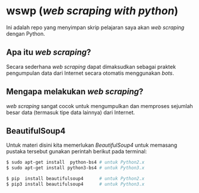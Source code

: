 # wswp (*web scraping with python*)
Ini adalah repo yang menyimpan skrip pelajaran saya akan *web scraping* dengan
Python.

## Apa itu *web scraping*?
Secara sederhana *web scraping* dapat dimaksudkan sebagai praktek pengumpulan
data dari Internet secara otomatis menggunakan *bots*.

## Mengapa melakukan *web scraping*?
*web scraping* sangat cocok untuk mengumpulkan dan memproses sejumlah besar
data (termasuk tipe data lainnya) dari Internet.

## BeautifulSoup4
Untuk materi disini kita memerlukan *BeautifulSoup4* untuk memasang pustaka
tersebut gunakan perintah berikut pada terminal:

```bash
$ sudo apt-get install  python-bs4 # untuk Python2.x
$ sudo apt-get install python3-bs4 # untuk Python3.x

$ pip  install beautifulsoup4      # untuk Python2.x
$ pip3 install beautifulsoup4      # untuk Python3.x
```
